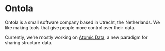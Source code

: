 # Ontola

Ontola is a small software company based in Utrecht, the Netherlands.  We like making tools that give people more control over their data.

Currently, we're mostly working on [Atomic Data](https://github.com/atomicdata-dev/), a new paradigm for sharing structure data. 
